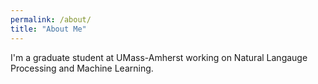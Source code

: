 ```yaml
---
permalink: /about/
title: "About Me"
---
```


I'm a graduate student at UMass-Amherst working on Natural Langauge Processing and Machine Learning. 